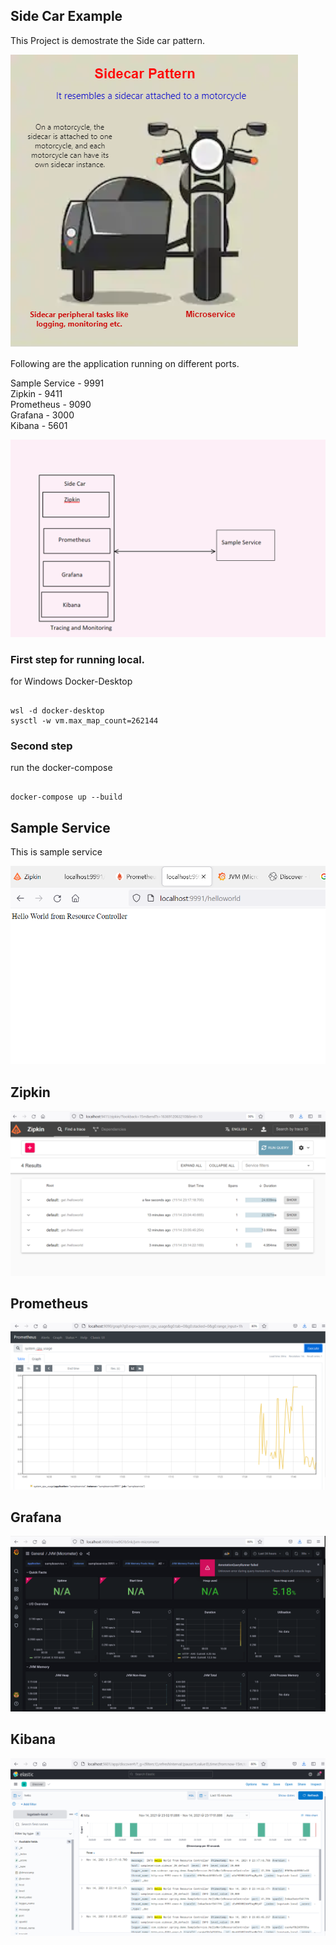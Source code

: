 ## Side Car Example

This Project is demostrate the Side car pattern. 

<img src="img/sidecar1.png"/>


Following are the application running on different ports.

Sample Service - 9991 <br/>
Zipkin         - 9411 <br/>
Prometheus     - 9090 <br/>
Grafana        - 3000 <br/>
Kibana         - 5601 <br/>


<img src="img/sidecar2.PNG"/>

### First step for running local.
for Windows Docker-Desktop
```

wsl -d docker-desktop
sysctl -w vm.max_map_count=262144

```

### Second step 
run the docker-compose 

```

docker-compose up --build

```

## Sample Service 
This is sample service 

<img src="img/sampleservice.png"/>
<br/>

## Zipkin
<img src="img/Zipkin.PNG"/>
<br/>

## Prometheus
<img src="img/Prometheus.PNG"/>
<br/>

## Grafana
<img src="img/Garfana.PNG"/>
<br/>

## Kibana
<img src="img/Kibana.PNG"/>



